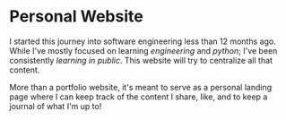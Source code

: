 # Personal Website

I started this journey into software engineering less than 12 months ago.  While I've mostly focused on learning _engineering_ and _python_;  I've been consistently _learning in public_.  This website will try to centralize all that content.

More than a portfolio website, it's meant to serve as a personal landing page where I can keep track of the content I share, like, and to keep a journal of what I'm up to!